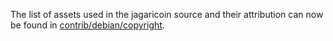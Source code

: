 The list of assets used in the jagaricoin source and their attribution can now be found in [contrib/debian/copyright](../contrib/debian/copyright).
